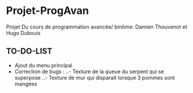 # Projet-ProgAvan
Projet Du cours de programmation avancée/ binôme: Damien Thouvenot  et Hugo Dubouis

## TO-DO-LIST

- Ajout du menu principal
- Correction de bugs :
..- Texture de la queue du serpent qui se superpose
..- Texture de mur qui disparait lorsque 3 pommes sont mangées
